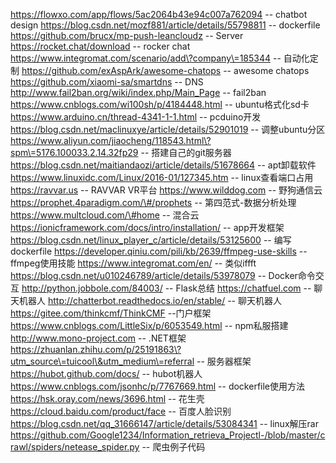 https://flowxo.com/app/flows/5ac2064b43e94c007a762094 -- chatbot design
https://blog.csdn.net/mozf881/article/details/55798811 -- dockerfile
https://github.com/brucx/mp-push-leancloudz -- Server
https://rocket.chat/download -- rocker chat
https://www.integromat.com/scenario/add\?company\=185344 -- 自动化定制
https://github.com/exAspArk/awesome-chatops -- awesome chatops
https://github.com/xiaomi-sa/smartdns -- DNS
http://www.fail2ban.org/wiki/index.php/Main_Page -- fail2ban
https://www.cnblogs.com/wi100sh/p/4184448.html -- ubuntu格式化sd卡
https://www.arduino.cn/thread-4341-1-1.html -- pcduino开发
https://blog.csdn.net/maclinuxye/article/details/52901019 -- 调整ubuntu分区
https://www.aliyun.com/jiaocheng/118543.html\?spm\=5176.100033.2.14.32fp29 -- 搭建自己的git服务器
https://blog.csdn.net/maitiandaozi/article/details/51678664 -- apt卸载软件
https://www.linuxidc.com/Linux/2016-01/127345.htm -- linux查看端口占用
https://ravvar.us -- RAVVAR VR平台
https://www.wilddog.com -- 野狗通信云
https://prophet.4paradigm.com/\#/prophets -- 第四范式-数据分析处理
https://www.multcloud.com/\#home -- 混合云
https://ionicframework.com/docs/intro/installation/ -- app开发框架
https://blog.csdn.net/linux_player_c/article/details/53125600 -- 编写dockerfile
https://developer.qiniu.com/pili/kb/2639/ffmpeg-use-skills -- ffmpeg使用技能
https://www.integromat.com/en/ -- 类似iffft
https://blog.csdn.net/u010246789/article/details/53978079 -- Docker命令交互
http://python.jobbole.com/84003/ -- Flask总结
https://chatfuel.com -- 聊天机器人
http://chatterbot.readthedocs.io/en/stable/ -- 聊天机器人
https://gitee.com/thinkcmf/ThinkCMF --门户框架
https://www.cnblogs.com/LittleSix/p/6053549.html -- npm私服搭建
http://www.mono-project.com -- .NET框架
https://zhuanlan.zhihu.com/p/25191863\?utm_source\=tuicool\&utm_medium\=referral -- 服务器框架
https://hubot.github.com/docs/ -- hubot机器人
https://www.cnblogs.com/jsonhc/p/7767669.html -- dockerfile使用方法
https://hsk.oray.com/news/3696.html -- 花生壳
https://cloud.baidu.com/product/face -- 百度人脸识别
https://blog.csdn.net/qq_31666147/article/details/53084341 -- linux解压rar
https://github.com/Google1234/Information_retrieva_Projectl-/blob/master/crawl/spiders/netease_spider.py -- 爬虫例子代码
